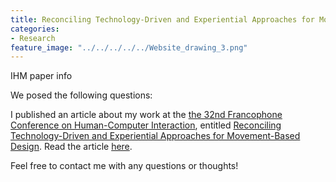 ```yaml
---
title: Reconciling Technology-Driven and Experiential Approaches for Movement-Based Design
categories:
- Research
feature_image: "../../../../../Website_drawing_3.png"
---
```


IHM paper info 

We posed the following questions: 



I published an article about my work at the [the 32nd Francophone Conference on Human-Computer Interaction](https://ihm2020.afihm.org/en/), entitled [Reconciling Technology-Driven and Experiential Approaches for Movement-Based Design](https://dl.acm.org/doi/10.1145/3450522.3451334). 
Read the article [here](https://hal.archives-ouvertes.fr/hal-03362342). 

Feel free to contact me with any questions or thoughts! 
